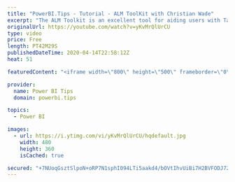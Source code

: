 ```yaml
---
title: "PowerBI.Tips - Tutorial - ALM ToolKit with Christian Wade"
excerpt: "The ALM Toolkit is an excellent tool for aiding users with Tabular Model management.  Christian Wade has been generous enough to provide us with a detailed tutorial on the ALM ToolKit.    ALM Toolkit provides the following features: - Database Compare - Code Merging - Easy Deployments - Source-Control"
originalUrl: https://youtube.com/watch?v=yKvMrQlUrCU
type: video
price: Free
length: PT42M29S
publishedDateTime: 2020-04-14T22:58:12Z
heat: 51

featuredContent: "<iframe width=\"800\" height=\"500\" frameborder=\"0\" src=\"https://www.youtube.com/embed/yKvMrQlUrCU\" allow=\"accelerometer; autoplay; encrypted-media; gyroscope; picture-in-picture\" allowfullscreen></iframe>"

provider:
  name: Power BI Tips
  domain: powerbi.tips

topics:
  - Power BI

images:
  - url: https://i.ytimg.com/vi/yKvMrQlUrCU/hqdefault.jpg
    width: 480
    height: 360
    isCached: true

secured: "+7NUoqGsztSlpoN+oRP7N1sphI094LTi5aakd4/bOVtIhvUiBi7H2BVFODJ72kbJ0xj295+yWPx2pSYG+NKay4J2V+5gjx1n2m+F3jDgQjRlfdnbjHuwTxQSOxzGQSu4RG/5++DegTU5w1OIXwIswm+PNC8lWlKrA1HFBLBTAkAyJcwf+W8lY9ITQxjgpdFSVNbBnxE968fIO6REBTxtIapNqgY3uUY9GWKNBc5lmh1ilHj/B9q8qQ5zIWnUjdAHCB4GYEh5eFAyIw7mEOBFPkwoWJCLXJ+Rz+H/t1t6ASeOl+KiZq8v7NRzTFAXR7PHFu/4EF7C5nJuAYla+CNFFVkFpdZs4wDme/mqZJucWM6w5NfwjnZnKhSagm86csCFgbKiY2HX39veJZJgXLrzzq5Be2JVN5+SkiSAvYTOa5o=;Wy9vgAXT2AHWBs6o2CEuPw=="
---
```


